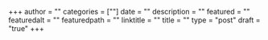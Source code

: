 +++
author = ""
categories = [""]
date = ""
description = ""
featured = ""
featuredalt = ""
featuredpath = ""
linktitle = ""
title = ""
type = "post"
draft = "true"
+++
